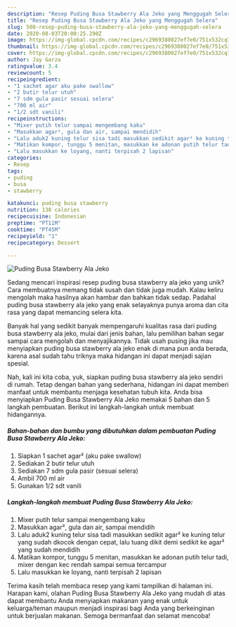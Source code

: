 ```yaml
---
description: "Resep Puding Busa Stawberry Ala Jeko yang Menggugah Selera"
title: "Resep Puding Busa Stawberry Ala Jeko yang Menggugah Selera"
slug: 508-resep-puding-busa-stawberry-ala-jeko-yang-menggugah-selera
date: 2020-08-03T20:00:25.290Z
image: https://img-global.cpcdn.com/recipes/c2969380027ef7e0/751x532cq70/puding-busa-stawberry-ala-jeko-foto-resep-utama.jpg
thumbnail: https://img-global.cpcdn.com/recipes/c2969380027ef7e0/751x532cq70/puding-busa-stawberry-ala-jeko-foto-resep-utama.jpg
cover: https://img-global.cpcdn.com/recipes/c2969380027ef7e0/751x532cq70/puding-busa-stawberry-ala-jeko-foto-resep-utama.jpg
author: Jay Garza
ratingvalue: 3.4
reviewcount: 5
recipeingredient:
- "1 sachet agar aku pake swallow"
- "2 butir telur utuh"
- "7 sdm gula pasir sesuai selera"
- "700 ml air"
- "1/2 sdt vanili"
recipeinstructions:
- "Mixer putih telur sampai mengembang kaku"
- "Masukkan agar², gula dan air, sampai mendidih"
- "Lalu aduk2 kuning telur sisa tadi masukkan sedikit agar² ke kuning telur yang sudah dkocok dengan cepat, lalu tuang dikit demi sedikit ke agar² yang sudah mendidih"
- "Matikan kompor, tunggu 5 menitan, masukkan ke adonan putih telur tadi, mixer dengan kec rendah sampai semua tercampur"
- "Lalu masukkan ke loyang, nanti terpisah 2 lapisan"
categories:
- Resep
tags:
- puding
- busa
- stawberry

katakunci: puding busa stawberry 
nutrition: 138 calories
recipecuisine: Indonesian
preptime: "PT11M"
cooktime: "PT45M"
recipeyield: "1"
recipecategory: Dessert

---
```



![Puding Busa Stawberry Ala Jeko](https://img-global.cpcdn.com/recipes/c2969380027ef7e0/751x532cq70/puding-busa-stawberry-ala-jeko-foto-resep-utama.jpg)

Sedang mencari inspirasi resep puding busa stawberry ala jeko yang unik? Cara membuatnya memang tidak susah dan tidak juga mudah. Kalau keliru mengolah maka hasilnya akan hambar dan bahkan tidak sedap. Padahal puding busa stawberry ala jeko yang enak selayaknya punya aroma dan cita rasa yang dapat memancing selera kita.



Banyak hal yang sedikit banyak mempengaruhi kualitas rasa dari puding busa stawberry ala jeko, mulai dari jenis bahan, lalu pemilihan bahan segar sampai cara mengolah dan menyajikannya. Tidak usah pusing jika mau menyiapkan puding busa stawberry ala jeko enak di mana pun anda berada, karena asal sudah tahu triknya maka hidangan ini dapat menjadi sajian spesial.


Nah, kali ini kita coba, yuk, siapkan puding busa stawberry ala jeko sendiri di rumah. Tetap dengan bahan yang sederhana, hidangan ini dapat memberi manfaat untuk membantu menjaga kesehatan tubuh kita. Anda bisa menyiapkan Puding Busa Stawberry Ala Jeko memakai 5 bahan dan 5 langkah pembuatan. Berikut ini langkah-langkah untuk membuat hidangannya.

<!--inarticleads1-->

##### Bahan-bahan dan bumbu yang dibutuhkan dalam pembuatan Puding Busa Stawberry Ala Jeko:

1. Siapkan 1 sachet agar² (aku pake swallow)
1. Sediakan 2 butir telur utuh
1. Sediakan 7 sdm gula pasir (sesuai selera)
1. Ambil 700 ml air
1. Gunakan 1/2 sdt vanili




<!--inarticleads2-->

##### Langkah-langkah membuat Puding Busa Stawberry Ala Jeko:

1. Mixer putih telur sampai mengembang kaku
1. Masukkan agar², gula dan air, sampai mendidih
1. Lalu aduk2 kuning telur sisa tadi masukkan sedikit agar² ke kuning telur yang sudah dkocok dengan cepat, lalu tuang dikit demi sedikit ke agar² yang sudah mendidih
1. Matikan kompor, tunggu 5 menitan, masukkan ke adonan putih telur tadi, mixer dengan kec rendah sampai semua tercampur
1. Lalu masukkan ke loyang, nanti terpisah 2 lapisan




Terima kasih telah membaca resep yang kami tampilkan di halaman ini. Harapan kami, olahan Puding Busa Stawberry Ala Jeko yang mudah di atas dapat membantu Anda menyiapkan makanan yang enak untuk keluarga/teman maupun menjadi inspirasi bagi Anda yang berkeinginan untuk berjualan makanan. Semoga bermanfaat dan selamat mencoba!
